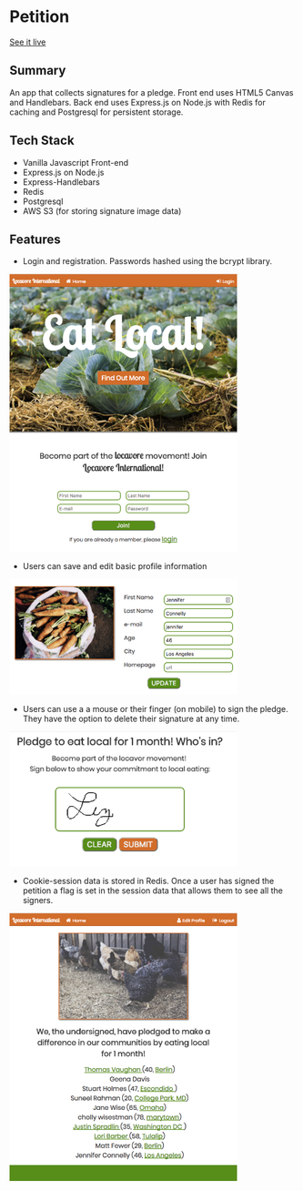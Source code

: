 # Petition
<a href="https://eat-local-pledge.herokuapp.com" taret="_blank">See it live</a>

## Summary
An app that collects signatures for a pledge.  Front end uses HTML5 Canvas and Handlebars.  Back end uses Express.js on Node.js with Redis for caching and Postgresql for persistent storage.

## Tech Stack
* Vanilla Javascript Front-end
* Express.js on Node.js
* Express-Handlebars
* Redis
* Postgresql 
* AWS S3 (for storing signature image data)


## Features

* Login and registration. Passwords hashed using the bcrypt library. 
<img src="https://raw.githubusercontent.com/maggiewiseman/petition/master/assets/screenshots/LandingPage.png" width="400px" alt="Landing page. Shows registration" />

* Users can save and edit basic profile information
<img src="https://raw.githubusercontent.com/maggiewiseman/petition/master/assets/screenshots/profileUpdate.png" width="400px" alt="Shows that a user can update profile information." width="400px" alt="Landing page. Shows registration" />

* Users can use a a mouse or their finger (on mobile) to sign the pledge.  They have the option to delete their signature at any time. 
<img src="https://raw.githubusercontent.com/maggiewiseman/petition/master/assets/screenshots/Signature.png" width="400px" alt="Shows a signature on the signature page" />

* Cookie-session data is stored in Redis. Once a user has signed the petition a flag is set in the session data that allows them to see all the signers.

<img src="https://raw.githubusercontent.com/maggiewiseman/petition/master/assets/screenshots/allSigs.png" width="400px" alt="Shows a list of signers with links to their websites and cities." width="400px" alt="Shows page with list of all signers" />
